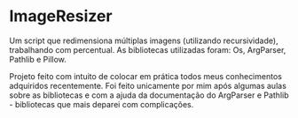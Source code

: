 # ImageResizer
Um script que redimensiona múltiplas imagens (utilizando recursividade), trabalhando com percentual. As bibliotecas utilizadas foram: Os, ArgParser, Pathlib e Pillow.

Projeto feito com intuito de colocar em prática todos meus conhecimentos adquiridos recentemente. Foi feito unicamente por mim após algumas aulas sobre as bibliotecas e com a ajuda da documentação do ArgParser e Pathlib - bibliotecas que mais deparei com complicações.
